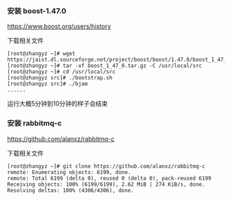 
### 安装 boost-1.47.0

https://www.boost.org/users/history

下载相关文件 

```shell
[root@zhangyz ~]# wget https://jaist.dl.sourceforge.net/project/boost/boost/1.47.0/boost_1_47_0.tar.gz
[root@zhangyz ~]# tar -xf boost_1_47_0.tar.gz -C /usr/local/src
[root@zhangyz ~]# cd /usr/local/src
[root@zhangyz src]# ./bootstrap.sh
[root@zhangyz src]# ./bjam
......
```

运行大概5分钟到10分钟的样子会结束

### 安装 rabbitmq-c

https://github.com/alanxz/rabbitmq-c

下载相关文件

```shell
[root@zhangyz ~]# git clone https://github.com/alanxz/rabbitmq-c
remote: Enumerating objects: 6199, done.
remote: Total 6199 (delta 0), reused 0 (delta 0), pack-reused 6199
Receiving objects: 100% (6199/6199), 2.62 MiB | 274 KiB/s, done.
Resolving deltas: 100% (4306/4306), done.
```
